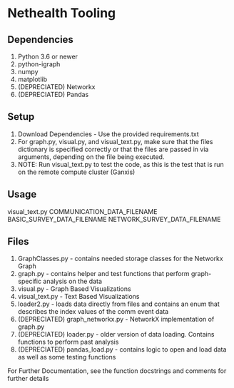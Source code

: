 # Nethealth Tooling

## Dependencies
1. Python 3.6 or newer
2. python-igraph
3. numpy
4. matplotlib
5. (DEPRECIATED) Networkx
6. (DEPRECIATED) Pandas

## Setup
1. Download Dependencies - Use the provided requirements.txt
2. For graph.py, visual.py, and visual_text.py, make sure that the files dictionary is specified correctly or that 
the files are passed in via arguments, depending on the file being executed.
3. NOTE: Run visual_text.py to test the code, as this is the test that is run on the remote compute cluster (Ganxis)

## Usage
visual_text.py COMMUNICATION_DATA_FILENAME BASIC_SURVEY_DATA_FILENAME NETWORK_SURVEY_DATA_FILENAME 

## Files
1. GraphClasses.py - contains needed storage classes for the Networkx Graph
2. graph.py - contains helper and test functions that perform graph-specific analysis on the data
3. visual.py - Graph Based Visualizations
4. visual_text.py - Text Based Visualizations
5. loader2.py - loads data directly from files and contains an enum that describes the index values of the comm event data
6. (DEPRECIATED) graph_networkx.py - NetworkX implementation of graph.py
7. (DEPRECIATED) loader.py - older version of data loading. Contains functions to perform past analysis
8.  (DEPRECIATED) pandas_load.py - contains logic to open and load data as well as some testing functions

For Further Documentation, see the function docstrings and comments for further details
